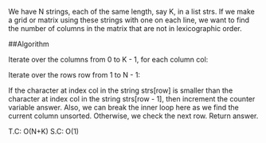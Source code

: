 We have N strings, each of the same length, say K, in a list strs.
  If we make a grid or matrix using these strings with one on each line,
we want to find the number of columns in the matrix that are not in lexicographic order.
  
##Algorithm

Iterate over the columns from 0 to K - 1, for each column col:

Iterate over the rows row from 1 to N - 1:

If the character at index col in the string strs[row] is smaller than the character at index col in the string strs[row - 1], then increment the counter variable answer. Also, we can break the inner loop here as we find the current column unsorted.
Otherwise, we check the next row.
Return answer.

T.C: O(N+K)
S.C: O(1)
